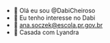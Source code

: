 - 👋 Olá eu sou @DabiCheiroso
- 👀 Eu tenho interesse no Dabi
- 📧 ana.soczek@escola.pr.gov.br
- 💍 Casada com Lyandra


<!---
DabiCheiroso/DabiCheiroso is a ✨ special ✨ repository because its `README.md` (this file) appears on your GitHub profile.
You can click the Preview link to take a look at your changes.
--->
